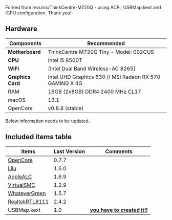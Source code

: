 
Forked from revunix/ThinkCentre-M720Q - using ACPI, USBMap.kext and iGPU configuration. Thank you!

## Hardware
Components | Recommended
------------ | -------------
**Motherboard** | ThinkCentre M720Q Tiny - Model: 002CUS
**CPU** | Intel i5 8500T 
**WiFi** | [Intel Dual Band Wireless-AC 8265]
**Graphics Card** | Intel UHD Graphics 630 // MSI Radeon RX 570 GAMING X 4G
RAM | 16GB (2x8GB) DDR4 2400 MHz CL17
macOS | 13.1
OpenCore | v0.8.8 (stable)


Below information needs to be updated.

## Included items table
Items | Last Version | Comments
------------ | ------------- | -------------
[OpenCore](https://github.com/acidanthera/OpenCorePkg/releases) | 0.7.7 |
[Lilu](https://github.com/acidanthera/Lilu/releases/latest) | 1.6.0 | 
[AppleALC](https://github.com/acidanthera/AppleALC/releases/latest) | 1.6.9 |
[VirtualSMC](https://github.com/acidanthera/VirtualSMC/releases/latest) | 1.2.9 |
[WhateverGreen](https://github.com/acidanthera/whatevergreen/releases/latest) | 1.5.7 |
[RealtekRTL8111](https://github.com/RehabMan/OS-X-Realtek-Network) | 2.4.2 |
USBMap.kext | 1.0 | **[you have to created it!!](https://github.com/corpnewt/USBMap)**

